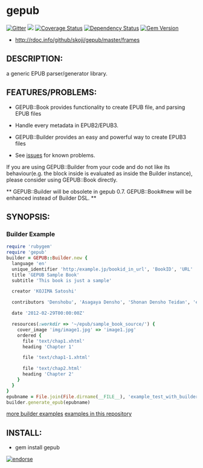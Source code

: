 # gepub  

[![Gitter](https://badges.gitter.im/Join%20Chat.svg)](https://gitter.im/skoji/gepub?utm_source=badge&utm_medium=badge&utm_campaign=pr-badge&utm_content=badge)
[<img src="https://secure.travis-ci.org/skoji/gepub.png" />](http://travis-ci.org/skoji/gepub) 
[![Coverage Status](https://coveralls.io/repos/skoji/gepub/badge.png?branch=master)](https://coveralls.io/r/skoji/gepub?branch=master)
[![Dependency Status](https://gemnasium.com/skoji/gepub.png)](https://gemnasium.com/skoji/gepub)
[![Gem Version](https://badge.fury.io/rb/gepub.png)](http://badge.fury.io/rb/gepub)

* http://rdoc.info/github/skoji/gepub/master/frames

## DESCRIPTION:

a generic EPUB parser/generator library.

## FEATURES/PROBLEMS:

* GEPUB::Book provides functionality to create EPUB file, and parsing EPUB files
* Handle every metadata in EPUB2/EPUB3.
* GEPUB::Builder provides an easy and powerful way to create EPUB3 files

* See [issues](https://github.com/skoji/gepub/issues/) for known problems.

If you are using GEPUB::Builder from your code and do not like its behaviour(e.g. the block inside is evaluated as inside the Builder instance), please consider using GEPUB::Book directly.

** GEPUB::Builder will be obsolete in gepub 0.7. GEPUB::Book#new will be enhanced instead of Builder DSL. **


## SYNOPSIS:

### Builder Example

```ruby
require 'rubygem'
require 'gepub'
builder = GEPUB::Builder.new {
  language 'en'
  unique_identifier 'http:/example.jp/bookid_in_url', 'BookID', 'URL'
  title 'GEPUB Sample Book'
  subtitle 'This book is just a sample'

  creator 'KOJIMA Satoshi'

  contributors 'Denshobu', 'Asagaya Densho', 'Shonan Densho Teidan', 'eMagazine Torutaru'

  date '2012-02-29T00:00:00Z'

  resources(:workdir => '~/epub/sample_book_source/') {
    cover_image 'img/image1.jpg' => 'image1.jpg'
    ordered {
      file 'text/chap1.xhtml'
      heading 'Chapter 1'

      file 'text/chap1-1.xhtml'

      file 'text/chap2.html'
      heading 'Chapter 2'
    }
  }
}
epubname = File.join(File.dirname(__FILE__), 'example_test_with_builder.epub')
builder.generate_epub(epubname)
```
[more builder examples](https://gist.github.com/1878995)
 [examples in this repository](https://github.com/skoji/gepub/tree/master/examples/) 

## INSTALL:

* gem install gepub



[![endorse](http://api.coderwall.com/skoji/endorse.png)](http://coderwall.com/skoji)
